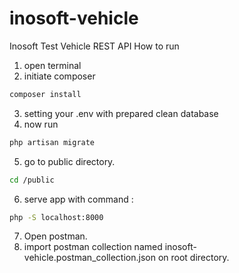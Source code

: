 # inosoft-vehicle
Inosoft Test Vehicle REST API
How to run
1. open terminal
2. initiate composer 
```bash
composer install
```
3. setting your .env with prepared clean database
4. now run 
```bash
php artisan migrate
```
5. go to public directory.
```bash
cd /public
```
6. serve app with command :
```bash
php -S localhost:8000
```
7. Open postman.
8. import postman collection named inosoft-vehicle.postman_collection.json on root directory.